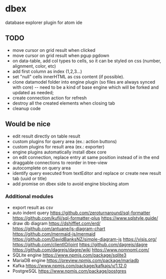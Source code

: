 # dbex
database explorer plugin for atom ide

## TODO
- move cursor on grid result when clicked
- move cursor on grid result when pgup pgdown
- on data-table, add col types to cells, so it can be styled on css (number, alignment, color, etc)
- add first column as index (1,2,3...)
- set "null" cells innerHTML as css content (if possible).
- clone datamodel folder into engine plugin (so files are always synced with core) -- need to be a kind of base engine which will be forked and updated as needed;
- create connection action for refresh
- destroy all the created elements when closing tab
- cleanup code

## Would be nice
- edit result directly on table result
- custom plugins for query area (ex.: action buttons)
- custom plugins for result area (ex.: exporter)
- engine plugins automatically install dbex core
- on edit connection, replace entry at same position instead of in the end
- draggable connections to reorder in tree-view
- autocomplete on query area
- identify query executed from textEditor and replace or create new result tab (uuid or title)
- add promise on dbex side to avoid engine blocking atom

### Additional modules
- export result as csv
- auto indent query
  https://github.com/zeroturnaround/sql-formatter
  https://github.com/kufii/sql-formatter-plus
  https://www.sqlstyle.guide/
- draw db diagram
  https://dshifflet.com/erd/
  https://github.com/antuane/js-diagram-chart
  https://github.com/mermaid-js/mermaid
  https://github.com/DavidBanksNZ/simple-diagram-js
  https://visjs.org/
  https://github.com/clientIO/joint
  https://github.com/dagrejs/dagre
    https://github.com/dagrejs/dagre/wiki
    https://www.nomnoml.com/
- SQLite engine
  https://www.npmjs.com/package/sqlite3
- MariaDB engine
  https://preview.npmjs.com/package/mariadb
- Kafka
  https://www.npmjs.com/package/kafkajs/v/1.12.0
- PostgreSQL
  https://www.npmjs.com/package/postgres

